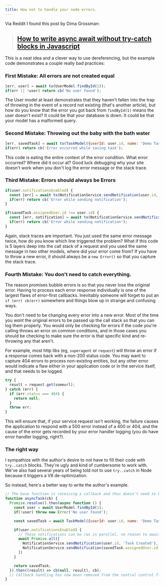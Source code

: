 ```yaml
---
title: How not to handle your node errors.
---
```


Via Reddit I found this post by Dima Grossman:

> ## [How to write async await without try-catch blocks in Javascript](http://blog.grossman.io/how-to-write-async-await-without-try-catch-blocks-in-javascript/)

This is a neat idea and a clever way to use dereferencing, but the example code demonstrates a couple really bad practices:

### First Mistake: All errors are not created equal

```js
[err, user] = await to(UserModel.findById(1));
if(err || !user) return cb('No user found');
```

The User model at least demonstrates that they haven't fallen into the trap of throwing in the event of a record not existing (that's another article), but how do you know that the error you got back from `findById(1)` means the user doesn't exist? It could be that your database is down. It could be that your model has a malformed query.

### Second Mistake: Throwing out the baby with the bath water

```js
[err, savedTask] = await to(TaskModel({userId: user.id, name: 'Demo Task'}));
if(err) return cb('Error occurred while saving task');
```

This code is eating the entire context of the error condition. What error occurred? Where did it occur at? Good luck debugging why your site doesn't work when you don't log the error message or the stack trace.

### Third Mistake: Errors should always be Errors

```js
if(user.notificationsEnabled) {
  const [err] = await to(NotificationService.sendNotification(user.id, 'Task Created'));
  if(err) return cb('Error while sending notification');
}

if(savedTask.assignedUser.id !== user.id) {
  const [err, notification] = await to(NotificationService.sendNotification(savedTask.assignedUser.id, 'Task was created for you'));
  if(err) return cb('Error while sending notification');
}
```

Again, stack traces are important. You just used the same error message twice, how do you know which line triggered the problem? What if this code is 5 layers deep into the call stack of a request and you used the same message in two other models, where did your error come from? If you have to throw a new error, it should always be a `new Error()` so that you capture the stack trace.

### Fourth Mistake: You don't need to catch everything.

The reason promises bubble errors is so that you never lose the original error. Having to process each error response individually is one of the largest flaws of error-first callbacks. Inevitably someone will forget to put an `if (err) cb(err)` somewhere and things blow up in strange and confusing ways.

You don't need to be changing every error into a new error. Most of the time you *want* the original errors to be passed up the call stack so that you can log them properly. You would only be checking for errors if the code you're calling throws an error on common conditions, and in those cases you should be checking to make sure the error is that specific kind and re-throwing any that aren't.

For example, most http libs (eg, `superagent` or `request`) will throw an error if a response comes back with a non-200 status code. You may want to capture 404 errors to process non-existing entities, but any other error would indicate a flaw either in your application code or in the service itself, and that needs to be logged.

```js
try {
  result = request.get(someurl);
} catch (err) {
  if (err.status === 404) {
    return null;
  }
  throw err;
}
```

This will ensure that, if your service request isn't working, the failure causes the application to respond with a 500 error instead of a 400 or 404, and the cause of the error gets recorded by your error handler logging (you do have error handler logging, right?).

### The right way

I sympathize with the author's desire to not have to fill their code with `try..catch` blocks. They're ugly and kind of cumbersome to work with.  We've also had several years of being told not to use `try..catch` in Node because it triggers a V8 de-optimization.

So instead, here's a better way to write the author's example.

```js
// The base function is receiving a callback and thus doesn't need to be async.
function asyncTask(cb) {
  Promise.resolve().then(async function () {
    const user = await UserModel.findById(1);
    if(!user) throw new Error('No user found');

    const savedTask = await TaskModel({userId: user.id, name: 'Demo Task'});

    if(user.notificationsEnabled) {
      // These notifications can be ran in parallel, no reason to await both individually
      await Promise.all([
        NotificationService.sendNotification(user.id, 'Task Created'),
        NotificationService.sendNotification(savedTask.assignedUser.id, 'Task was created for you')
      ])
    }

    return savedTask;
  }).then((result) => cb(null, result), cb);
  // Callback handling has now been removed from the central control flow, your async logic doesn't need to know about the cb.
}
```
